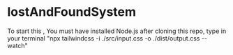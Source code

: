 # lostAndFoundSystem
To start this , You must have installed Node.js
after cloning this repo,
type in your terminal "npx tailwindcss -i ./src/input.css -o ./dist/output.css --watch"
